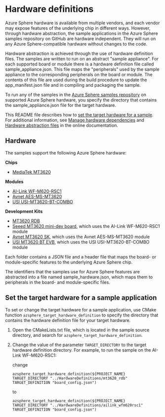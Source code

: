 # Hardware definitions

Azure Sphere hardware is available from multiple vendors, and each vendor may expose features of the underlying chip in different ways. However, through hardware abstraction, the sample applications in the Azure Sphere samples repository on GitHub are hardware independent. They will run on any Azure Sphere-compatible hardware without changes to the code.

Hardware abstraction is achieved through the use of hardware definition files. The samples are written to run on an abstract "sample appliance". For each supported board or module there is a hardware definition file called sample_appliance.json.
This file maps the "peripherals" used by the sample appliance to the corresponding peripherals on the board or module. The contents of this file are used during the build procedure to update the app_manifest.json file and in compiling and packaging the sample.

To run any of the samples in the [Azure Sphere samples repository](https://github.com/Azure/azure-sphere-samples) on supported Azure Sphere hardware, you specify the directory that contains the sample_appliance.json file for the target hardware.

This README file describes how to [set the target hardware for a sample](#set-the-target-hardware-for-a-sample-application). For additional information, see [Manage hardware dependencies](https://learn.microsoft.com/azure-sphere/app-development/manage-hardware-dependencies) and [Hardware abstraction files](https://review.learn.microsoft.com/azure-sphere/hardware/hardware-abstraction) in the online documentation.

## Hardware

The samples support the following Azure Sphere hardware:

**Chips**

- [MediaTek MT3620](mt3620/)

**Modules**

- [AI-Link WF-M620-RSC1](ailink_wfm620rsc1/)
- [Avnet AES-MS-MT3620](avnet_aesms/)
- [USI USI-MT3620-BT-COMBO](usi_mt3620_bt_combo/)

**Development Kits**

- [MT3620 RDB](mt3620_rdb/)
- [Seeed MT3620 mini-dev board](seeed_mt3620_mdb/), which uses the AI-Link WF-M620-RSC1 module
- [Avnet MT3620 SK](avnet_mt3620_sk/), which uses the Avnet AES-MS-MT3620 module
- [USI MT3620 BT EVB](usi_mt3620_bt_evb/), which uses the USI USI-MT3620-BT-COMBO module

Each folder contains a JSON file and a header file that maps the board- or module-specific features to the underlying Azure Sphere chip.

The identifiers that the samples use for Azure Sphere features are abstracted into a file named sample_hardware.json, which maps them to peripherals in the board- and module-specific files.

## Set the target hardware for a sample application

To set or change the target hardware for a sample application, use CMake function `azsphere_target_hardware_definition` to specify the directory that contains the hardware definition file for your target hardware.

1. Open the CMakeLists.txt file, which is located in the sample source directory, and search for `azsphere_target_hardware_definition`.

1. Change the value of the parameter `TARGET_DIRECTORY` to the target hardware definition directory. For example, to run the sample on the AI-Link WF-M620-RSC1:

   change

   `azsphere_target_hardware_definition(${PROJECT_NAME} TARGET_DIRECTORY "../HardwareDefinitions/mt3620_rdb" TARGET_DEFINITION "board_config.json")`

   to

   `azsphere_target_hardware_definition(${PROJECT_NAME} TARGET_DIRECTORY "../HardwareDefinitions/ailink_wfm620rsc1" TARGET_DEFINITION "board_config.json")`

